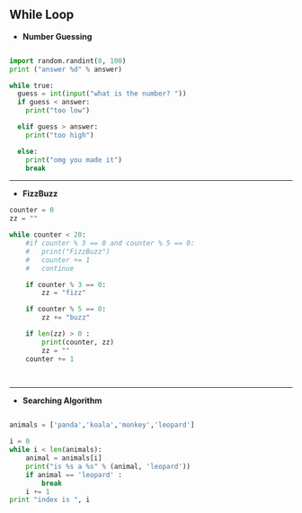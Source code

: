 While Loop
-------------------
* **Number Guessing**

```python

import random.randint(0, 100)
print ("answer %d" % answer)

while true:
  guess = int(input("what is the number? "))
  if guess < answer:
    print("too low")

  elif guess > answer:
    print("too high")

  else: 
    print("omg you made it")
    break

```
 
********************

* **FizzBuzz**

```python
counter = 0
zz = ""

while counter < 20:
	#if counter % 3 == 0 and counter % 5 == 0:
	#	print("FizzBuzz")
	#	counter += 1
	#	continue

    if counter % 3 == 0:
    	zz = "fizz"

    if counter % 5 == 0:
      	zz += "buzz"

    if len(zz) > 0 :
    	print(counter, zz)
    	zz = ""
    counter += 1

    
```

********************

* **Searching Algorithm**

```python

animals = ['panda','koala','monkey','leopard']

i = 0
while i < len(animals): 
	animal = animals[i]
	print("is %s a %s" % (animal, 'leopard'))
	if animal == 'leopard' :
		break
	i += 1
print "index is ", i


```
